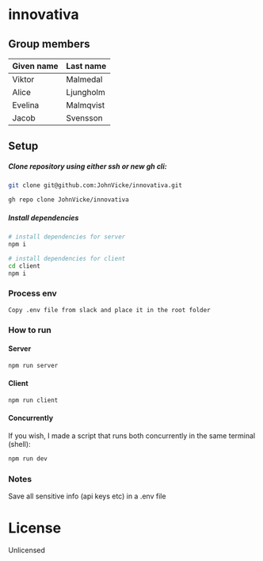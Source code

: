 # innovativa

## Group members
Given name  | Last name 
------------- | ------------- 
Viktor  | Malmedal 
Alice  | Ljungholm 
Evelina | Malmqvist
Jacob | Svensson

## Setup
##### Clone repository using either ssh or new gh cli:
```bash
git clone git@github.com:JohnVicke/innovativa.git
```
```bash
gh repo clone JohnVicke/innovativa
```
##### Install dependencies
```bash
# install dependencies for server
npm i

# install dependencies for client
cd client
npm i
```

### Process env
```
Copy .env file from slack and place it in the root folder
```

### How to run
#### Server
```bash
npm run server
```

#### Client
```bash
npm run client
```

#### Concurrently
If you wish, I made a script that runs both concurrently in the same terminal (shell):
```bash
npm run dev
```

### Notes
Save all sensitive info (api keys etc) in a .env file

# License
Unlicensed


